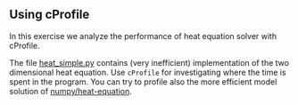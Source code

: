 ## Using cProfile

In this exercise we analyze the performance of heat equation solver with cProfile.

The file [heat_simple.py](heat_simple.py) contains (very inefficient)
implementation of the two dimensional heat equation. Use `cProfile` for
investigating where the time is spent in the program. You can try to profile
also the more efficient model solution of
[numpy/heat-equation](../heat-equation/solution/heat-serial.py).

